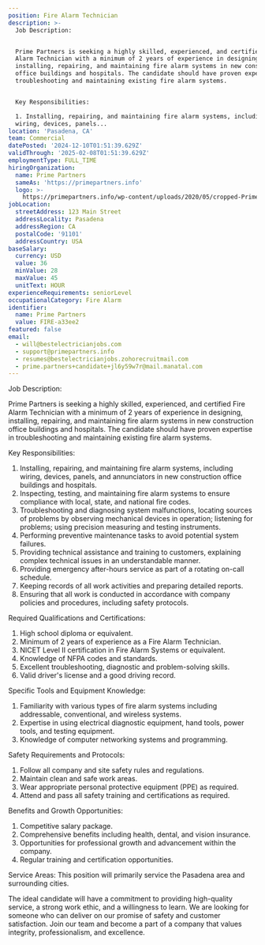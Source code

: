 ```yaml
---
position: Fire Alarm Technician
description: >-
  Job Description:


  Prime Partners is seeking a highly skilled, experienced, and certified Fire
  Alarm Technician with a minimum of 2 years of experience in designing,
  installing, repairing, and maintaining fire alarm systems in new construction
  office buildings and hospitals. The candidate should have proven expertise in
  troubleshooting and maintaining existing fire alarm systems.


  Key Responsibilities:

  1. Installing, repairing, and maintaining fire alarm systems, including
  wiring, devices, panels...
location: 'Pasadena, CA'
team: Commercial
datePosted: '2024-12-10T01:51:39.629Z'
validThrough: '2025-02-08T01:51:39.629Z'
employmentType: FULL_TIME
hiringOrganization:
  name: Prime Partners
  sameAs: 'https://primepartners.info'
  logo: >-
    https://primepartners.info/wp-content/uploads/2020/05/cropped-Prime-Partners-Logo-NO-BG-1-1.png
jobLocation:
  streetAddress: 123 Main Street
  addressLocality: Pasadena
  addressRegion: CA
  postalCode: '91101'
  addressCountry: USA
baseSalary:
  currency: USD
  value: 36
  minValue: 28
  maxValue: 45
  unitText: HOUR
experienceRequirements: seniorLevel
occupationalCategory: Fire Alarm
identifier:
  name: Prime Partners
  value: FIRE-a33ee2
featured: false
email:
  - will@bestelectricianjobs.com
  - support@primepartners.info
  - resumes@bestelectricianjobs.zohorecruitmail.com
  - prime.partners+candidate+jl6y59w7r@mail.manatal.com
---
```




Job Description:

Prime Partners is seeking a highly skilled, experienced, and certified Fire Alarm Technician with a minimum of 2 years of experience in designing, installing, repairing, and maintaining fire alarm systems in new construction office buildings and hospitals. The candidate should have proven expertise in troubleshooting and maintaining existing fire alarm systems.

Key Responsibilities:
1. Installing, repairing, and maintaining fire alarm systems, including wiring, devices, panels, and annunciators in new construction office buildings and hospitals.
2. Inspecting, testing, and maintaining fire alarm systems to ensure compliance with local, state, and national fire codes.
3. Troubleshooting and diagnosing system malfunctions, locating sources of problems by observing mechanical devices in operation; listening for problems; using precision measuring and testing instruments.
4. Performing preventive maintenance tasks to avoid potential system failures.
5. Providing technical assistance and training to customers, explaining complex technical issues in an understandable manner.
6. Providing emergency after-hours service as part of a rotating on-call schedule.
7. Keeping records of all work activities and preparing detailed reports.
8. Ensuring that all work is conducted in accordance with company policies and procedures, including safety protocols.

Required Qualifications and Certifications:
1. High school diploma or equivalent. 
2. Minimum of 2 years of experience as a Fire Alarm Technician.
3. NICET Level II certification in Fire Alarm Systems or equivalent.
4. Knowledge of NFPA codes and standards.
5. Excellent troubleshooting, diagnostic and problem-solving skills.
6. Valid driver's license and a good driving record.

Specific Tools and Equipment Knowledge:
1. Familiarity with various types of fire alarm systems including addressable, conventional, and wireless systems.
2. Expertise in using electrical diagnostic equipment, hand tools, power tools, and testing equipment.
3. Knowledge of computer networking systems and programming.

Safety Requirements and Protocols:
1. Follow all company and site safety rules and regulations.
2. Maintain clean and safe work areas.
3. Wear appropriate personal protective equipment (PPE) as required.
4. Attend and pass all safety training and certifications as required.

Benefits and Growth Opportunities:
1. Competitive salary package.
2. Comprehensive benefits including health, dental, and vision insurance.
3. Opportunities for professional growth and advancement within the company.
4. Regular training and certification opportunities.

Service Areas:
This position will primarily service the Pasadena area and surrounding cities.

The ideal candidate will have a commitment to providing high-quality service, a strong work ethic, and a willingness to learn. We are looking for someone who can deliver on our promise of safety and customer satisfaction. Join our team and become a part of a company that values integrity, professionalism, and excellence.
